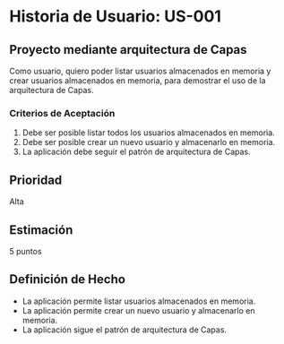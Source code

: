 # Historia de Usuario: US-001
 
## Proyecto mediante arquitectura de Capas
 
Como usuario, quiero poder listar usuarios almacenados en memoria y crear usuarios almacenados en memoria, para demostrar el uso de la arquitectura de Capas.
 
### Criterios de Aceptación
 
1. Debe ser posible listar todos los usuarios almacenados en memoria.
2. Debe ser posible crear un nuevo usuario y almacenarlo en memoria.
3. La aplicación debe seguir el patrón de arquitectura de Capas.
 
## Prioridad
 
Alta
 
## Estimación
 
5 puntos
 
## Definición de Hecho
 
- La aplicación permite listar usuarios almacenados en memoria.
- La aplicación permite crear un nuevo usuario y almacenarlo en memoria.
- La aplicación sigue el patrón de arquitectura de Capas.